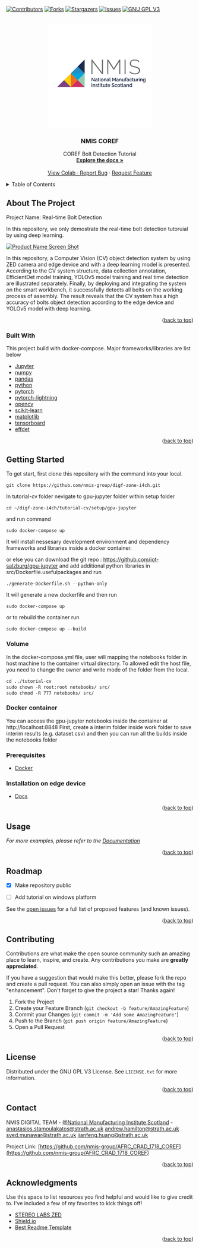 <div id="top"></div>
<!--
*** Thanks for checking out the Best-README-Template. If you have a suggestion
*** that would make this better, please fork the repo and create a pull request
*** or simply open an issue with the tag "enhancement".
*** Don't forget to give the project a star!
*** Thanks again! Now go create something AMAZING! :D
-->

<!-- PROJECT SHIELDS -->
<!--
*** I'm using markdown "reference style" links for readability.
*** Reference links are enclosed in brackets [ ] instead of parentheses ( ).
*** See the bottom of this document for the declaration of the reference variables
*** for contributors-url, forks-url, etc. This is an optional, concise syntax you may use.
*** https://www.markdownguide.org/basic-syntax/#reference-style-links
-->
[![Contributors][contributors-shield]][contributors-url]
[![Forks][forks-shield]][forks-url]
[![Stargazers][stars-shield]][stars-url]
[![Issues][issues-shield]][issues-url]
[![GNU GPL V3][license-shield]][license-url]
<!--[![LinkedIn][linkedin-shield]][linkedin-url]-->



<!-- PROJECT LOGO -->
<br />
<div align="center">
  <a href="https://www.nmis.scot">
    <img src="docs/resources/images/logo.png" alt="Logo" width="280" height="280">
  </a>

  <h3 align="center">NMIS COREF</h3>

  <p align="center">
    COREF Bolt Detection Tutorial
    <br />
    <a href="https://github.com/nmis-group"><strong>Explore the docs »</strong></a>
    <br />
    <br />
    <a href="https://github.com/nmis-group/colab">View Colab</colab/a>
    ·
    <a href="https://github.com/nmis-group/issues">Report Bug</a>
    ·
    <a href="https://github.com/nmis-group/issues">Request Feature</a>
  </p>
</div>



<!-- TABLE OF CONTENTS -->
<details>
  <summary>Table of Contents</summary>
  <ol>
    <li>
      <a href="#about-the-project">About The Project</a>
      <ul>
        <li><a href="#built-with">Built With</a></li>
      </ul>
    </li>
    <li>
      <a href="#getting-started">Getting Started</a>
      <ul>
        <li><a href="#prerequisites">Prerequisites</a></li>
        <li><a href="#installation">Installation</a></li>
      </ul>
    </li>
    <li><a href="#usage">Usage</a></li>
    <li><a href="#roadmap">Roadmap</a></li>
    <li><a href="#contributing">Contributing</a></li>
    <li><a href="#license">License</a></li>
    <li><a href="#contact">Contact</a></li>
    <li><a href="#acknowledgments">Acknowledgments</a></li>
  </ol>
</details>



<!-- ABOUT THE PROJECT -->
## About The Project
Project Name: Real-time Bolt Detection

In this repository, we only demostrate the real-time bolt detection tutoruial by using deep learning.


[![Product Name Screen Shot][product-screenshot]](https://www.nmis.scot/)

In this repository, a Computer Vision (CV) object detection system by using ZED camera and edge device and with a deep learning model is presented. According to the CV system structure, data collection annotation, EfficientDet model training, YOLOv5 model training and real time detection are illustrated separately. Finally, by deploying and integrating the system on the smart workbench, it successfully detects all bolts on the working process of assembly. The result reveals that the CV system has a high accuracy of bolts object detection according to the edge device and YOLOv5 model with deep learning.

<p align="right">(<a href="#top">back to top</a>)</p>


### Built With

This project build with docker-compose. Major frameworks/libraries are list below

* [Jupyter](https://jupyter.org/)
* [numpy](https://numpy.org/)
* [pandas](https://pandas.pydata.org/)
* [python](https://www.python.org/)
* [pytorch](https://pytorch.org)
* [pytorch-lightning](https://www.pytorchlightning.ai/)
* [opencv](https://opencv.org)
* [scikit-learn](https://scikit-learn.org)
* [matplotlib](https://matplotlib.org)
* [tensorboard](https://www.tensorflow.org/tensorboard)
* [effdet](https://pypi.org/project/effdet/)


<p align="right">(<a href="#top">back to top</a>)</p>



<!-- GETTING STARTED -->
## Getting Started
To get start, first clone this repository with the command into your local.

```
git clone https://github.com/nmis-group/digf-zone-i4ch.git
```
In tutorial-cv folder nevigate to gpu-jupyter folder within setup folder 
```
cd ~/digf-zone-i4ch/tutorial-cv/setup/gpu-jupyter
```
and run command
```
sudo docker-compose up
```
It will install nessesary development environment and dependency frameworks and libraries inside a docker container.


or else you can download the git repo : https://github.com/iot-salzburg/gpu-jupyter
and add additional python libraries in src/Dockerfile.usefulpackages and run
```
./generate-Dockerfile.sh --python-only

```
It will generate a new dockerfile and then run 
```
sudo docker-compose up
```
or to rebuild the container run
```
sudo docker-compose up --build
```

### Volume
In the docker-compose.yml file, user will mapping the notebooks folder in host machine to the container virtual directory. To allowed edit the host file, you need to change the owner and write mode of the folder from the local.
```
cd ../tutorial-cv
sudo chown -R root:root notebooks/ src/
sudo chmod -R 777 notebooks/ src/
```

### Docker container

You can access the gpu-jupyter notebooks inside the container at http://localhost:8848
First, create a interim folder inside work folder to save interim results (e.g. dataset.csv) and then you can run all the builds inside the notebooks folder 

### Prerequisites

* [Docker](https://docs.docker.com/desktop/)

### Installation on edge device

* [Docs](./docs/Deployment/Deployment.MD)

<p align="right">(<a href="#top">back to top</a>)</p>


<!-- USAGE EXAMPLES -->
## Usage

_For more examples, please refer to the [Documentation](https://example.com)_

<p align="right">(<a href="#top">back to top</a>)</p>

<!-- ROADMAP -->
## Roadmap

- [x] Make repository public
- [ ] Add tutorial on windows platform


See the [open issues](https://github.com/nmis-group/AFRC_CRAD_1718_COREF/issues) for a full list of proposed features (and known issues).

<p align="right">(<a href="#top">back to top</a>)</p>

<!-- CONTRIBUTING -->
## Contributing

Contributions are what make the open source community such an amazing place to learn, inspire, and create. Any contributions you make are **greatly appreciated**.

If you have a suggestion that would make this better, please fork the repo and create a pull request. You can also simply open an issue with the tag "enhancement".
Don't forget to give the project a star! Thanks again!

1. Fork the Project
2. Create your Feature Branch (`git checkout -b feature/AmazingFeature`)
3. Commit your Changes (`git commit -m 'Add some AmazingFeature'`)
4. Push to the Branch (`git push origin feature/AmazingFeature`)
5. Open a Pull Request

<p align="right">(<a href="#top">back to top</a>)</p>


<!-- LICENSE -->
## License

Distributed under the GNU GPL V3 License. See `LICENSE.txt` for more information.

<p align="right">(<a href="#top">back to top</a>)</p>



<!-- CONTACT -->
## Contact

NMIS DIGITAL TEAM - [@National Manufacturing Institute Scotland](https://twitter.com/NMIS_group?ref_src=twsrc%5Egoogle%7Ctwcamp%5Eserp%7Ctwgr%5Eauthor) - anastasios.stamoulakatos@strath.ac.uk andrew.hamilton@strath.ac.uk syed.munawar@strath.ac.uk jianfeng.huang@strath.ac.uk

Project Link: [https://github.com/nmis-group/AFRC_CRAD_1718_COREF](https://github.com/nmis-group/AFRC_CRAD_1718_COREF)

<p align="right">(<a href="#top">back to top</a>)</p>



<!-- ACKNOWLEDGMENTS -->
## Acknowledgments

Use this space to list resources you find helpful and would like to give credit to. I've included a few of my favorites to kick things off!

* [STEREO LABS ZED](https://github.com/stereolabs/)
* [Shield.io](https://shields.io/)
* [Best Readme Template](https://github.com/othneildrew/Best-README-Template)
<p align="right">(<a href="#top">back to top</a>)</p>



<!-- MARKDOWN LINKS & IMAGES -->
<!-- https://www.markdownguide.org/basic-syntax/#reference-style-links -->
[contributors-shield]: https://img.shields.io/github/contributors/nmis-group/AFRC_CRAD_1718_COREF.svg?style=for-the-badge
[contributors-url]: https://github.com/nmis-group/AFRC_CRAD_1718_COREF/graphs/contributors
[forks-shield]: https://img.shields.io/github/forks/nmis-group/AFRC_CRAD_1718_COREF.svg?style=for-the-badge
[forks-url]: https://github.com/nmis-group/AFRC_CRAD_1718_COREF/fork
[stars-shield]: https://img.shields.io/github/stars/nmis-group/AFRC_CRAD_1718_COREF.svg?style=for-the-badge
[stars-url]: https://github.com/nmis-group/AFRC_CRAD_1718_COREF/stargazers
[issues-shield]: https://img.shields.io/github/issues/nmis-group/AFRC_CRAD_1718_COREF.svg?style=for-the-badge
[issues-url]: https://github.com/nmis-group/AFRC_CRAD_1718_COREF/issues
[license-shield]: https://img.shields.io/badge/License-GPLv3-blue.svg
[license-url]: https://www.gnu.org/licenses/gpl-3.0
[product-screenshot]: resources/images/screenshot.png
